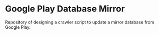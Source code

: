 # Google Play Database Mirror

Repository of designing a crawler script to update a mirror database from Google Play.
